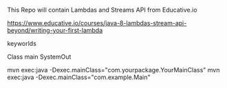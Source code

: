 This Repo will contain Lambdas and Streams API from Educative.io

https://www.educative.io/courses/java-8-lambdas-stream-api-beyond/writing-your-first-lambda

keyworlds

Class
main
SystemOut


mvn exec:java -Dexec.mainClass="com.yourpackage.YourMainClass"
mvn exec:java -Dexec.mainClass="com.example.Main"